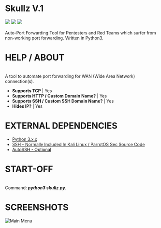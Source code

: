 # Skullz V.1
<img src="https://img.shields.io/badge/Python-3.X.X-critical.svg"> <img src="https://img.shields.io/badge/OS-Unix-success.svg"> <img src="https://img.shields.io/badge/Version-1.0%20--%20First%20Version-yellow.svg"><br>
<br>Auto-Port Forwarding Tool for Pentesters and Red Teams which surfer from non-working port forwarding. Written in Python3.</br>

# HELP / ABOUT
<br>A tool to automate port forwarding for WAN (Wide Area Network) connection(s).</br>
- <b>Supports TCP</b> | Yes
- <b>Supports HTTP / Custom Domain Name?</b> | Yes
- <b>Supports SSH / Custom SSH Domain Name?</b> | Yes
- <b>Hides IP?</b> | Yes

# EXTERNAL DEPENDENCIES
- [Python 3.x.x](https://www.python.org/downloads/)<br>
- [SSH - Normally Included In Kali Linux / ParrotOS Sec Source Code](https://packages.debian.org/search?keywords=ssh)<br>
- [AutoSSH - Optional](https://packages.debian.org/search?keywords=autossh)<br>

# START-OFF
<br>Command: ***python3 skullz.py***.</br>

# SCREENSHOTS
![Main Menu](https://i.imgur.com/g6AEI0l.png)
